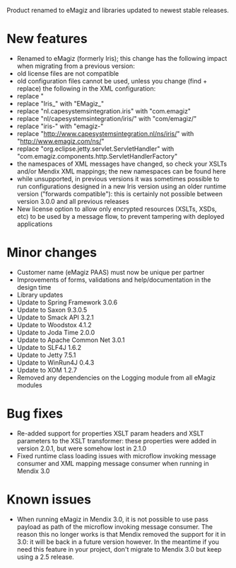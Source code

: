 Product renamed to eMagiz and libraries updated to newest stable releases.
# New features
- Renamed to eMagiz (formerly Iris); this change has the following impact when migrating from a previous version:
- old license files are not compatible
- old configuration files cannot be used, unless you change (find + replace) the following in the XML configuration:
- replace "
- replace "Iris_" with "EMagiz_"
- replace "nl.capesystemsintegration.iris" with "com.emagiz"
- replace "nl/capesystemsintegration/iris/" with "com/emagiz/"
- replace "iris-" with "emagiz-"
- replace "http://www.capesystemsintegration.nl/ns/iris/" with "http://www.emagiz.com/ns/"
- replace "org.eclipse.jetty.servlet.ServletHandler" with "com.emagiz.components.http.ServletHandlerFactory"
- the namespaces of XML messages have changed, so check your XSLTs and/or Mendix XML mappings; the new namespaces can be found here
- while unsupported, in previous versions it was sometimes possible to run configurations designed in a new Iris version using an older runtime version ("forwards compatible"): this is certainly not possible between version 3.0.0 and all previous releases
- New license option to allow only encrypted resources (XSLTs, XSDs, etc) to be used by a message flow, to prevent tampering with deployed applications
# Minor changes
- Customer name (eMagiz PAAS) must now be unique per partner
- Improvements of forms, validations and help/documentation in the design time
- Library updates
- Update to Spring Framework 3.0.6
- Update to Saxon 9.3.0.5
- Update to Smack API 3.2.1
- Update to Woodstox 4.1.2
- Update to Joda Time 2.0.0
- Update to Apache Common Net 3.0.1
- Update to SLF4J 1.6.2
- Update to Jetty 7.5.1
- Update to WinRun4J 0.4.3
- Update to XOM 1.2.7
- Removed any dependencies on the Logging module from all eMagiz modules
# Bug fixes
- Re-added support for properties XSLT param headers and XSLT parameters to the XSLT transformer: these properties were added in version 2.0.1, but were somehow lost in 2.1.0
- Fixed runtime class loading issues with microflow invoking message consumer and XML mapping message consumer when running in Mendix 3.0
# Known issues
- When running eMagiz in Mendix 3.0, it is not possible to use pass payload as path of the microflow invoking message consumer. The reason this no longer works is that Mendix removed the support for it in 3.0: it will be back in a future version however. In the meantime if you need this feature in your project, don't migrate to Mendix 3.0 but keep using a 2.5 release.
